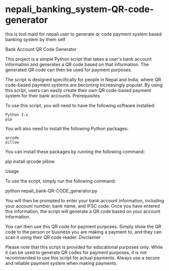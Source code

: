 # nepali_banking_system-QR-code-generator
this is tool maid for nepali user to generate qr code payment system based banking system by them self 


Bank Account QR Code Generator

This project is a simple Python script that takes a user's bank account information and generates a QR code based on that information. The generated QR code can then be used for payment purposes.

The script is designed specifically for people in Nepal and India, where QR code-based payment systems are becoming increasingly popular. By using this script, users can easily create their own QR code-based payment system for their bank accounts.
Prerequisites

To use this script, you will need to have the following software installed:

    Python 3.x
    pip

You will also need to install the following Python packages:

    qrcode
    pillow

You can install these packages by running the following command:

pip install qrcode pillow

Usage

To use the script, simply run the following command:

python nepali_bank-QR-CODE_generator.py

You will then be prompted to enter your bank account information, including your account number, bank name, and IFSC code. Once you have entered this information, the script will generate a QR code based on your account information.

You can then use this QR code for payment purposes. Simply show the QR code to the person or business you are making a payment to, and they can scan it using their QR code reader.
Disclaimer

Please note that this script is provided for educational purposes only. While it can be used to generate QR codes for payment purposes, it is not recommended to use this script for actual payments. Always use a secure and reliable payment system when making payments.
